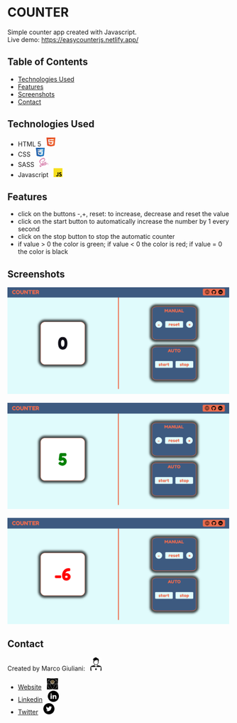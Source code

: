# COUNTER

Simple counter app created with Javascript. <br>
Live demo: https://easycounterjs.netlify.app/

## Table of Contents

- [Technologies Used](#technologies-used)
- [Features](#features)
- [Screenshots](#screenshots)
- [Contact](#contact)

## Technologies Used

- HTML 5 &nbsp; <img src="assets/img/html-icon.png" width=20px height=20px>
- CSS  &nbsp; <img src="assets/img/css-icon.png" width=20px height=20px>
- SASS  &nbsp; <img src="assets/img/sass-icon.png" width=20px height=20px>
- Javascript  &nbsp; <img src="assets/img/javascript-icon.png" width=20px height=20px>

## Features

- click on the buttons -,+, reset: to increase, decrease and reset the value
- click on the start button to automatically increase the number by 1 every second
- click on the stop button to stop the automatic counter
- if value > 0 the color is green; if value < 0 the color is red; if value = 0 the color is black

## Screenshots
<img src="assets/img/metaimg.png" width=500px> &nbsp; <img src="assets/img/screenshot2.png" width=500px> &nbsp; <img src="assets/img/screenshot1.png" width=500px>


<!-- If you have screenshots you'd like to share, include them here. -->

## Contact

Created by Marco Giuliani: &nbsp; <img src="assets/img/freelancer-freelance-icon.png" width=25px>
- [Website](https://marcogiu.github.io/myWebsite/) &nbsp; <img src="assets/img/logo_black.png" width=25px>
- [Linkedin](https://www.linkedin.com/in/marco-giuliani-2a20b4179/) &nbsp; <img src="assets/img/linkedin-round-icon (1).svg" width=25px>
- [Twitter](https://twitter.com/Marco02351182) &nbsp; <img src="assets/img/twitter-round-icon.svg" width=25px>


